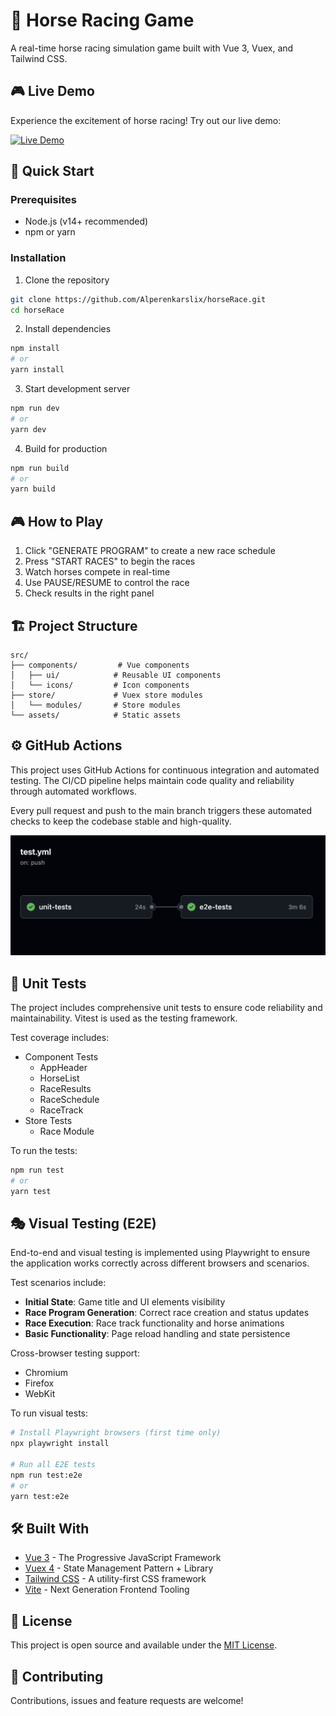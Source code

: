 # 🏇 Horse Racing Game

A real-time horse racing simulation game built with Vue 3, Vuex, and Tailwind CSS.

## 🎮 Live Demo

Experience the excitement of horse racing! Try out our live demo:

[![Live Demo](https://img.shields.io/badge/Live_Demo-Click_Here-blue?style=for-the-badge)](https://alperenkarslix.github.io/horseRace/)

## 🚀 Quick Start

### Prerequisites

- Node.js (v14+ recommended)
- npm or yarn

### Installation

1. Clone the repository
```bash
git clone https://github.com/Alperenkarslix/horseRace.git
cd horseRace
```

2. Install dependencies
```bash
npm install
# or
yarn install
```

3. Start development server
```bash
npm run dev
# or
yarn dev
```

4. Build for production
```bash
npm run build
# or
yarn build
```

## 🎮 How to Play

1. Click "GENERATE PROGRAM" to create a new race schedule
2. Press "START RACES" to begin the races
3. Watch horses compete in real-time
4. Use PAUSE/RESUME to control the race
5. Check results in the right panel

## 🏗️ Project Structure

```
src/
├── components/         # Vue components
│   ├── ui/            # Reusable UI components
│   └── icons/         # Icon components
├── store/             # Vuex store modules
│   └── modules/       # Store modules
└── assets/            # Static assets
``` 

## ⚙️ GitHub Actions

This project uses GitHub Actions for continuous integration and automated testing. The CI/CD pipeline helps maintain code quality and reliability through automated workflows.

Every pull request and push to the main branch triggers these automated checks to keep the codebase stable and high-quality.

![GitHub Actions Workflow](https://raw.githubusercontent.com/Alperenkarslix/horseRace/main/public/test_screenshot.png)

## 🧪 Unit Tests

The project includes comprehensive unit tests to ensure code reliability and maintainability. Vitest is used as the testing framework.

Test coverage includes:
- Component Tests
  - AppHeader
  - HorseList
  - RaceResults
  - RaceSchedule
  - RaceTrack
- Store Tests
  - Race Module

To run the tests:
```bash
npm run test
# or
yarn test
```

## 🎭 Visual Testing (E2E)

End-to-end and visual testing is implemented using Playwright to ensure the application works correctly across different browsers and scenarios.

Test scenarios include:
- **Initial State**: Game title and UI elements visibility
- **Race Program Generation**: Correct race creation and status updates
- **Race Execution**: Race track functionality and horse animations
- **Basic Functionality**: Page reload handling and state persistence

Cross-browser testing support:
- Chromium
- Firefox
- WebKit

To run visual tests:
```bash
# Install Playwright browsers (first time only)
npx playwright install

# Run all E2E tests
npm run test:e2e
# or
yarn test:e2e
```

## 🛠️ Built With

- [Vue 3](https://v3.vuejs.org/) - The Progressive JavaScript Framework
- [Vuex 4](https://vuex.vuejs.org/) - State Management Pattern + Library
- [Tailwind CSS](https://tailwindcss.com/) - A utility-first CSS framework
- [Vite](https://vitejs.dev/) - Next Generation Frontend Tooling

## 📝 License

This project is open source and available under the [MIT License](LICENSE).

## 🤝 Contributing

Contributions, issues and feature requests are welcome!
